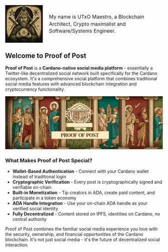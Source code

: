 <div style="display: flex; align-items: center; gap: 20px; flex-wrap: nowrap;">
  <img src="images/utxo-maestro-logo.jpg" alt="UTxO Maestro" width="120" height="120" style="flex-shrink: 0;">
  <div style="flex: 1; min-width: 0;">
    <p style="margin: 0; font-size: 16px; line-height: 1.4;">My name is UTxO Maestro, a Blockchain Architect, Crypto maximalist and Software/Systems Engineer.</p>
  </div>
</div>

## Welcome to Proof of Post

**Proof of Post** is a **Cardano-native social media platform** - essentially a Twitter-like decentralized social network built specifically for the Cardano ecosystem. It's a comprehensive social platform that combines traditional social media features with advanced blockchain integration and cryptocurrency functionality.

![Proof of Post Platform](images/proof-of-post-platform.png) 

### What Makes Proof of Post Special?

- **Wallet-Based Authentication** - Connect with your Cardano wallet instead of traditional login
- **Cryptographic Verification** - Every post is cryptographically signed and verifiable on-chain
- **Built-in Monetization** - Tip creators in ADA, create paid content, and participate in a token economy
- **ADA Handle Integration** - Use your on-chain ADA handle as your verified social identity
- **Fully Decentralized** - Content stored on IPFS, identities on Cardano, no central authority

Proof of Post combines the familiar social media experience you love with the security, ownership, and financial opportunities of the Cardano blockchain. It's not just social media - it's the future of decentralized social interaction.
